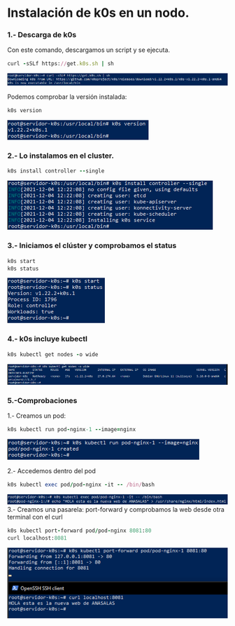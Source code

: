 # Instalación de k0s en un nodo.
### 1.- Descarga de k0s
Con este comando, descargamos un script y se ejecuta.
``` ruby 
curl -sSLf https://get.k0s.sh | sh
```
![k0s](https://github.com/anasalasro/k0s/blob/main/imagenes/instalacion1.PNG)

Podemos comprobar la versión instalada:

``` ruby 
k0s version
```
![k0s](https://github.com/anasalasro/k0s/blob/main/imagenes/version.PNG)
### 2.- Lo instalamos en el cluster.

``` ruby 
k0s install controller --single
```

![k0s](https://github.com/anasalasro/k0s/blob/main/imagenes/instalacionCluster.PNG)

### 3.- Iniciamos el clúster y comprobamos el status

``` ruby 
k0s start
k0s status
```
![k0s](https://github.com/anasalasro/k0s/blob/main/imagenes/status.PNG)

### 4.- k0s incluye kubectl

``` ruby
k0s kubectl get nodes -o wide
```
![k0s](https://github.com/anasalasro/k0s/blob/main/imagenes/informacion.PNG)
 
### 5.-Comprobaciones
 
1.- Creamos un pod:

``` ruby
k0s kubectl run pod-nginx-1 --image=nginx
```
 ![k0s](https://github.com/anasalasro/k0s/blob/main/imagenes/creamospod.PNG)
 
2.- Accedemos dentro del pod
  ``` ruby
  k0s kubectl exec pod/pod-nginx -it -- /bin/bash
  ```
![k0s](https://github.com/anasalasro/k0s/blob/main/imagenes/accesopod.PNG)  
3.- Creamos una pasarela: port-forward y comprobamos la web desde otra terminal con el curl
   ``` ruby
   k0s kubectl port-forward pod/pod-nginx 8081:80
   curl localhost:8081
   ```
 ![k0s](https://github.com/anasalasro/k0s/blob/main/imagenes/comprobamosweb.PNG)

